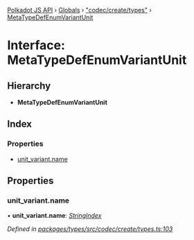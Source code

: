 [Polkadot JS API](../README.md) › [Globals](../globals.md) › ["codec/create/types"](../modules/_codec_create_types_.md) › [MetaTypeDefEnumVariantUnit](_codec_create_types_.metatypedefenumvariantunit.md)

# Interface: MetaTypeDefEnumVariantUnit

## Hierarchy

* **MetaTypeDefEnumVariantUnit**

## Index

### Properties

* [unit_variant.name](_codec_create_types_.metatypedefenumvariantunit.md#unit_variant.name)

## Properties

###  unit_variant.name

• **unit_variant.name**: *[StringIndex](../modules/_codec_create_types_.md#stringindex)*

*Defined in [packages/types/src/codec/create/types.ts:103](https://github.com/polkadot-js/api/blob/6bf0d5eea/packages/types/src/codec/create/types.ts#L103)*
